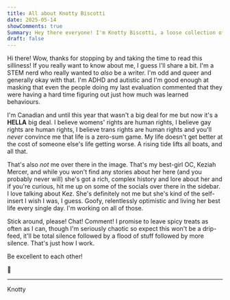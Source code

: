 ```yaml
---
title: All about Knotty Biscotti
date: 2025-05-14
showComments: true
Summary: Hey there everyone! I'm Knotty Biscotti, a loose collection of ideas and strongly held opinions that likes to avoid confrontation. I am *all* the contradictions in one. Trust me.
draft: false
---
```


Hi there!  Wow, thanks for stopping by and taking the time to read this silliness! If you really want to know about me, I guess I'll share a bit. I'm a STEM nerd who really wanted to *also* be a writer. I'm odd and queer and generally okay with that.  I'm ADHD and autistic and I'm good enough at masking that even the people doing my last evaluation commented that they were having a hard time figuring out just how much was learned behaviours.

I'm Canadian and until this year that wasn't a big deal for me but now it's a **HELLA** big deal. I believe womens' rights are human rights, I believe gay rights are human rights, I believe trans rights are human rights and you'll *never* convince me that life is a zero-sum game. My life doesn't get better at the cost of someone else's life getting worse.  A rising tide lifts all boats, and all that.

That's also *not* me over there in the image.  That's my best-girl OC, Keziah Mercer,  and while you won't find any stories about her here (and you probably never will) she's got a rich, complex history and lore about her and if you're curious, hit me up on some of the socials over there in the sidebar.  I love talking about Kez.  She's definitely not me but she's kind of the self-insert I wish I was, I guess.  Goofy, relentlessly optimistic and living her best life every single day.  I'm working on all of those.

Stick around, please! Chat!  Comment!  I promise to leave spicy treats as often as I can, though I'm seriously chaotic so expect this won't be a drip-feed, it'll be total silence followed by a flood of stuff followed by more silence.  That's just how I work.

Be excellent to each other!

💝

***
<signature>Knotty</signature>
